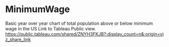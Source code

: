 # MinimumWage
Basic year over year chart of total population above or below minimum wage in the US
Link to Tableau Public view. https://public.tableau.com/shared/ZNYH3FKJB?:display_count=n&:origin=viz_share_link
